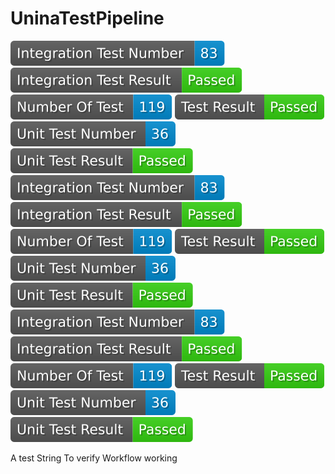# UninaTestPipeline
<img src="badges_ver_v0.0.1-test/integration_test_number.svg"> <img src="badges_ver_v0.0.1-test/integration_test_result.svg"> <img src="badges_ver_v0.0.1-test/test_number.svg"> <img src="badges_ver_v0.0.1-test/test_result.svg"> <img src="badges_ver_v0.0.1-test/unit_test_number.svg"> <img src="badges_ver_v0.0.1-test/unit_test_result.svg"> 
<img src="badges_ver_v0.0.1-test/integration_test_number.svg"> <img src="badges_ver_v0.0.1-test/integration_test_result.svg"> <img src="badges_ver_v0.0.1-test/test_number.svg"> <img src="badges_ver_v0.0.1-test/test_result.svg"> <img src="badges_ver_v0.0.1-test/unit_test_number.svg"> <img src="badges_ver_v0.0.1-test/unit_test_result.svg"> 
<img src="badges_ver_v0.0.1-test/integration_test_number.svg"> <img src="badges_ver_v0.0.1-test/integration_test_result.svg"> <img src="badges_ver_v0.0.1-test/test_number.svg"> <img src="badges_ver_v0.0.1-test/test_result.svg"> <img src="badges_ver_v0.0.1-test/unit_test_number.svg"> <img src="badges_ver_v0.0.1-test/unit_test_result.svg"> 

A test String To verify Workflow working
